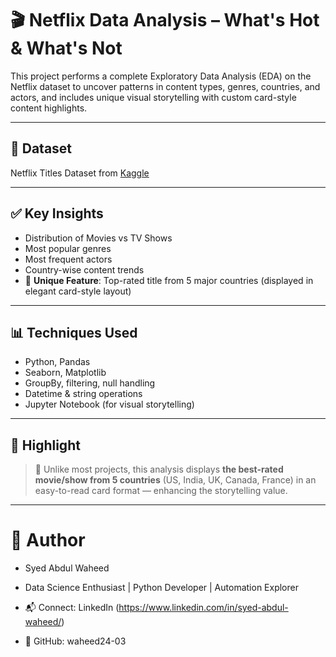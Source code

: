 # 🎬 Netflix Data Analysis – What's Hot & What's Not

This project performs a complete Exploratory Data Analysis (EDA) on the Netflix dataset to uncover patterns in content types, genres, countries, and actors, and includes unique visual storytelling with custom card-style content highlights.

---

## 📁 Dataset
Netflix Titles Dataset from [Kaggle](https://www.kaggle.com/datasets/shivamb/netflix-shows)

---

## ✅ Key Insights
- Distribution of Movies vs TV Shows
- Most popular genres
- Most frequent actors
- Country-wise content trends
- 📌 **Unique Feature**: Top-rated title from 5 major countries (displayed in elegant card-style layout)

---

## 📊 Techniques Used
- Python, Pandas
- Seaborn, Matplotlib
- GroupBy, filtering, null handling
- Datetime & string operations
- Jupyter Notebook (for visual storytelling)

---

## 🧪 Highlight
> 🎯 Unlike most projects, this analysis displays **the best-rated movie/show from 5 countries** (US, India, UK, Canada, France) in an easy-to-read card format — enhancing the storytelling value.

---
# 👤 Author
- Syed Abdul Waheed
- Data Science Enthusiast | Python Developer | Automation Explorer

- 📬 Connect: LinkedIn (https://www.linkedin.com/in/syed-abdul-waheed/)
- 🐙 GitHub: waheed24-03
